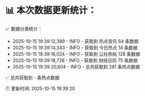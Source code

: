 📊 本次数据更新统计：
==========================

📈 数据分类统计：
- 2025-10-15 19:39:12,389 - INFO - 获取到 热点资讯 64 条数据
- 2025-10-15 19:39:14,343 - INFO - 获取到 今日热点 14 条数据
- 2025-10-15 19:39:16,024 - INFO - 获取到 公社热帖 128 条数据
- 2025-10-15 19:39:18,728 - INFO - 获取到 财经日历 75 条数据
- 2025-10-15 19:39:20,604 - INFO - 总共获取到 281 条热点数据

✅ 总共获取到 - 条热点数据

🕐 更新时间: 2025-10-15 19:39:20

